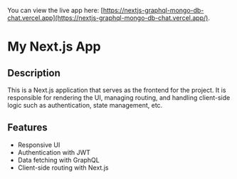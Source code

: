 You can view the live app here: [https://nextjs-graphql-mongo-db-chat.vercel.app](https://nextjs-graphql-mongo-db-chat.vercel.app/).

# My Next.js App

## Description
This is a Next.js application that serves as the frontend for the project. It is responsible for rendering the UI, managing routing, and handling client-side logic such as authentication, state management, etc.

## Features
- Responsive UI
- Authentication with JWT
- Data fetching with GraphQL
- Client-side routing with Next.js
